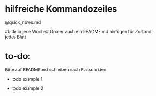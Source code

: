 # hilfreiche Kommandozeiles
@quick_notes.md

#bitte in jede Woche# Ordner auch ein README.md hinfügen für Zustand jedes Blatt

# to-do:
Bitte auf README.md schreiben nach Fortschritten

- todo example 1

- todo example 2
